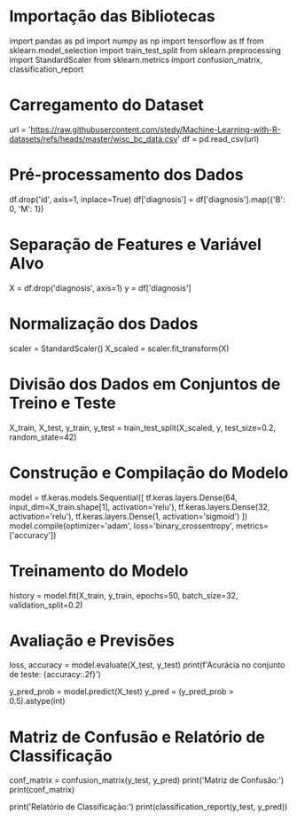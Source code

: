 # Importação das Bibliotecas
import pandas as pd
import numpy as np
import tensorflow as tf
from sklearn.model_selection import train_test_split
from sklearn.preprocessing import StandardScaler
from sklearn.metrics import confusion_matrix, classification_report

# Carregamento do Dataset
url = 'https://raw.githubusercontent.com/stedy/Machine-Learning-with-R-datasets/refs/heads/master/wisc_bc_data.csv'
df = pd.read_csv(url)

# Pré-processamento dos Dados
df.drop('id', axis=1, inplace=True)
df['diagnosis'] = df['diagnosis'].map({'B': 0, 'M': 1})

# Separação de Features e Variável Alvo
X = df.drop('diagnosis', axis=1)
y = df['diagnosis']

# Normalização dos Dados
scaler = StandardScaler()
X_scaled = scaler.fit_transform(X)

# Divisão dos Dados em Conjuntos de Treino e Teste
X_train, X_test, y_train, y_test = train_test_split(X_scaled, y, test_size=0.2, random_state=42)

# Construção e Compilação do Modelo
model = tf.keras.models.Sequential([
    tf.keras.layers.Dense(64, input_dim=X_train.shape[1], activation='relu'),
    tf.keras.layers.Dense(32, activation='relu'),
    tf.keras.layers.Dense(1, activation='sigmoid')
])
model.compile(optimizer='adam', loss='binary_crossentropy', metrics=['accuracy'])

# Treinamento do Modelo
history = model.fit(X_train, y_train, epochs=50, batch_size=32, validation_split=0.2)

# Avaliação e Previsões
loss, accuracy = model.evaluate(X_test, y_test)
print(f'Acurácia no conjunto de teste: {accuracy:.2f}')

y_pred_prob = model.predict(X_test)
y_pred = (y_pred_prob > 0.5).astype(int)

# Matriz de Confusão e Relatório de Classificação
conf_matrix = confusion_matrix(y_test, y_pred)
print('Matriz de Confusão:')
print(conf_matrix)

print('Relatório de Classificação:')
print(classification_report(y_test, y_pred))

